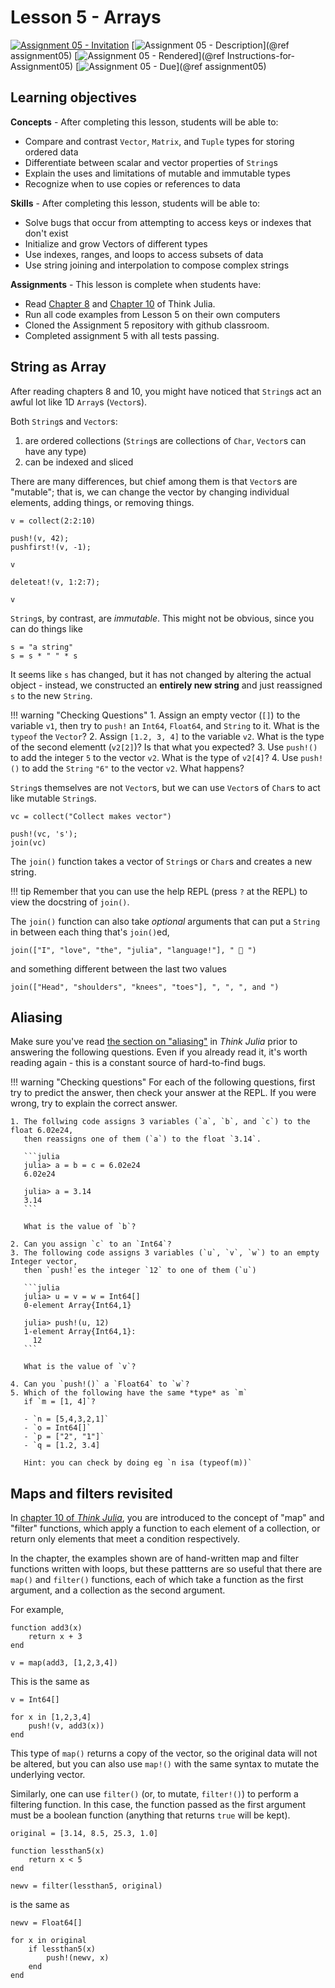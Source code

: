 # Lesson 5 - Arrays

[![Assignment 05 - Invitation](https://img.shields.io/badge/Assignment05-Repository-blue?style=for-the-badge&logo=open%20badges)](https://classroom.github.com/a/F3lWDTLh)
[![Assignment 05 - Description](https://img.shields.io/badge/05-Description-blue?style=for-the-badge&logo=open%20badges)](@ref assignment05)
[![Assignment 05 - Rendered](https://img.shields.io/badge/05-Script-blue?style=for-the-badge&logo=open%20badges)](@ref Instructions-for-Assignment05)
[![Assignment 05 - Due](https://img.shields.io/badge/Due-7%2F2%2F2020-orange?style=for-the-badge&logo=open%20badges)](@ref assignment05)

## Learning objectives

**Concepts** - After completing this lesson, students will be able to:

- Compare and contrast `Vector`, `Matrix`, and `Tuple` types for storing ordered data
- Differentiate between scalar and vector properties of `String`s
- Explain the uses and limitations of mutable and immutable types
- Recognize when to use copies or references to data

**Skills** - After completing this lesson, students will be able to:

- Solve bugs that occur from attempting to access keys or indexes that don't exist
- Initialize and grow Vectors of different types
- Use indexes, ranges, and loops to access subsets of data
- Use string joining and interpolation to compose complex strings

**Assignments** - This lesson is complete when students have:

- Read [Chapter 8](https://benlauwens.github.io/ThinkJulia.jl/latest/book.html#chap08)
  and [Chapter 10](https://benlauwens.github.io/ThinkJulia.jl/latest/book.html#chap10)
  of Think Julia.
- Run all code examples from Lesson 5 on their own computers
- Cloned the Assignment 5 repository with github classroom.
- Completed assignment 5 with all tests passing.

## String as Array

After reading chapters 8 and 10,
you might have noticed that `String`s act an awful lot like 1D `Array`s (`Vector`s).

Both `String`s and `Vector`s:

1. are ordered collections (`String`s are collections of `Char`, `Vector`s can have any type)
2. can be indexed and sliced

There are many differences, but chief among them is that `Vector`s are "mutable";
that is, we can change the vector by changing individual elements,
adding things, or removing things. 

```@repl
v = collect(2:2:10)

push!(v, 42);
pushfirst!(v, -1);

v

deleteat!(v, 1:2:7);

v
```

`String`s, by contrast, are *immutable*.
This might not be obvious,
since you can do things like

```@repl
s = "a string"
s = s * " " * s
```

It seems like `s` has changed,
but it has not changed by altering the actual object -
instead, we constructed an **entirely new string**
and just reassigned `s` to the new `String`.

!!! warning "Checking Questions"
    1. Assign an empty vector (`[]`) to the variable `v1`,
       then try to `push!` an `Int64`, `Float64`, and `String` to it.
       What is the `typeof` the `Vector`?
    2. Assign `[1.2, 3, 4]` to the variable `v2`.
       What is the type of the second elementt (`v2[2]`)?
       Is that what you expected?
    3. Use `push!()` to add the integer `5` to the vector `v2`.
       What is the type of `v2[4]`?
    4. Use `push!()` to add the `String` `"6"` to the vector `v2`.
       What happens?


`String`s themselves are not `Vector`s,
but we can use `Vector`s of `Char`s
to act like mutable `String`s.

```@repl
vc = collect("Collect makes vector")

push!(vc, 's');
join(vc)
```

The `join()` function takes a vector of `String`s or `Char`s
and creates a new string.

!!! tip
    Remember that you can use the help REPL (press `?` at the REPL)
    to view the docstring of `join()`.

The `join()` function can also take *optional* arguments
that can put a `String` in between each thing that's `join()`ed,

```@repl
join(["I", "love", "the", "julia", "language!"], " 👏 ")
```

and something different between the last two values

```@repl
join(["Head", "shoulders", "knees", "toes"], ", ", ", and ")
```

## Aliasing

Make sure you've read [the section on "aliasing"](https://benlauwens.github.io/ThinkJulia.jl/latest/book.html#_aliasing)
in _Think Julia_
prior to answering the following questions.
Even if you already read it, it's worth reading again -
this is a constant source of hard-to-find bugs.

!!! warning "Checking questions"
    For each of the following questions,
    first try to predict the answer,
    then check your answer at the REPL.
    If you were wrong, try to explain the correct answer.

    1. The follwing code assigns 3 variables (`a`, `b`, and `c`) to the float 6.02e24,
       then reassigns one of them (`a`) to the float `3.14`.

       ```julia
       julia> a = b = c = 6.02e24
       6.02e24

       julia> a = 3.14
       3.14
       ```

       What is the value of `b`?

    2. Can you assign `c` to an `Int64`?
    3. The following code assigns 3 variables (`u`, `v`, `w`) to an empty Integer vector,
       then `push!`es the integer `12` to one of them (`u`)

       ```julia
       julia> u = v = w = Int64[]
       0-element Array{Int64,1}
      
       julia> push!(u, 12)
       1-element Array{Int64,1}:
         12
       ```

       What is the value of `v`?

    4. Can you `push!()` a `Float64` to `w`?
    5. Which of the following have the same *type* as `m`
       if `m = [1, 4]`?

       - `n = [5,4,3,2,1]`
       - `o = Int64[]`
       - `p = ["2", "1"]`
       - `q = [1.2, 3.4]

       Hint: you can check by doing eg `n isa (typeof(m))`

## Maps and filters revisited

In [chapter 10 of _Think Julia_](https://benlauwens.github.io/ThinkJulia.jl/latest/book.html#_map_filter_and_reduce),
you are introduced to the concept of "map" and "filter" functions,
which apply a function to each element of a collection,
or return only elements that meet a condition respectively.

In the chapter, the examples shown are of
hand-written map and filter functions written with loops,
but these pattterns are so useful that there are
`map()` and `filter()` functions,
each of which take a function as the first argument,
and a collection as the second argument.

For example,

```@example map
function add3(x)
    return x + 3
end

v = map(add3, [1,2,3,4])
```

This is the same as

```@example map
v = Int64[]

for x in [1,2,3,4]
    push!(v, add3(x))
end
```

This type of `map()` returns a copy of the vector,
so the original data will not be altered,
but you can also use `map!()` with the same syntax
to mutate the underlying vector.

Similarly, one can use `filter()` (or, to mutate, `filter!()`)
to perform a filtering function. 
In this case, the function passed as the first argument
must be a boolean function
(anything that returns `true` will be kept).

```@example filter
original = [3.14, 8.5, 25.3, 1.0]

function lessthan5(x)
    return x < 5
end

newv = filter(lessthan5, original)
```

is the same as

```@example filter
newv = Float64[]

for x in original
    if lessthan5(x)
        push!(newv, x)
    end
end
```